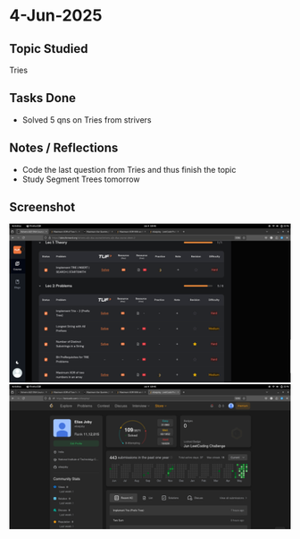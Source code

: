 # 4-Jun-2025

## Topic Studied
Tries

## Tasks Done

- Solved 5 qns on Tries from strivers

## Notes / Reflections
- Code the last question from Tries and thus finish the topic
- Study Segment Trees tomorrow

## Screenshot
![Profile Leetcode/Striver](../screenshots/27.1.png)
![Profile Leetcode/Striver](../screenshots/27.2.png) 
